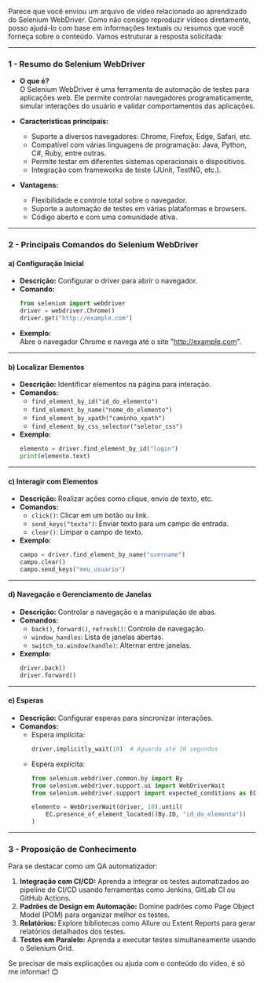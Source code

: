 Parece que você enviou um arquivo de vídeo relacionado ao aprendizado do Selenium WebDriver. Como não consigo reproduzir vídeos diretamente, posso ajudá-lo com base em informações textuais ou resumos que você forneça sobre o conteúdo. Vamos estruturar a resposta solicitada:

---

### 1 - **Resumo do Selenium WebDriver**

- **O que é?**  
  O Selenium WebDriver é uma ferramenta de automação de testes para aplicações web. Ele permite controlar navegadores programaticamente, simular interações do usuário e validar comportamentos das aplicações.

- **Características principais:**  
  - Suporte a diversos navegadores: Chrome, Firefox, Edge, Safari, etc.
  - Compatível com várias linguagens de programação: Java, Python, C#, Ruby, entre outras.
  - Permite testar em diferentes sistemas operacionais e dispositivos.
  - Integração com frameworks de teste (JUnit, TestNG, etc.).

- **Vantagens:**  
  - Flexibilidade e controle total sobre o navegador.
  - Suporte a automação de testes em várias plataformas e browsers.
  - Código aberto e com uma comunidade ativa.

---

### 2 - **Principais Comandos do Selenium WebDriver**

#### a) Configuração Inicial
- **Descrição:** Configurar o driver para abrir o navegador.
- **Comando:** 
  ```python
  from selenium import webdriver
  driver = webdriver.Chrome()
  driver.get("http://example.com")
  ```
- **Exemplo:**  
  Abre o navegador Chrome e navega até o site "http://example.com".

---

#### b) Localizar Elementos
- **Descrição:** Identificar elementos na página para interação.
- **Comandos:**
  - `find_element_by_id("id_do_elemento")`
  - `find_element_by_name("nome_do_elemento")`
  - `find_element_by_xpath("caminho_xpath")`
  - `find_element_by_css_selector("seletor_css")`
- **Exemplo:**
  ```python
  elemento = driver.find_element_by_id("login")
  print(elemento.text)
  ```

---

#### c) Interagir com Elementos
- **Descrição:** Realizar ações como clique, envio de texto, etc.
- **Comandos:**  
  - `click()`: Clicar em um botão ou link.
  - `send_keys("texto")`: Enviar texto para um campo de entrada.
  - `clear()`: Limpar o campo de texto.
- **Exemplo:**
  ```python
  campo = driver.find_element_by_name("username")
  campo.clear()
  campo.send_keys("meu_usuario")
  ```

---

#### d) Navegação e Gerenciamento de Janelas
- **Descrição:** Controlar a navegação e a manipulação de abas.
- **Comandos:**  
  - `back()`, `forward()`, `refresh()`: Controle de navegação.
  - `window_handles`: Lista de janelas abertas.
  - `switch_to.window(handle)`: Alternar entre janelas.
- **Exemplo:**
  ```python
  driver.back()
  driver.forward()
  ```

---

#### e) Esperas
- **Descrição:** Configurar esperas para sincronizar interações.
- **Comandos:**  
  - Espera implícita:
    ```python
    driver.implicitly_wait(10)  # Aguarda até 10 segundos
    ```
  - Espera explícita:
    ```python
    from selenium.webdriver.common.by import By
    from selenium.webdriver.support.ui import WebDriverWait
    from selenium.webdriver.support import expected_conditions as EC

    elemento = WebDriverWait(driver, 10).until(
        EC.presence_of_element_located((By.ID, "id_do_elemento"))
    )
    ```
---

### 3 - **Proposição de Conhecimento**

Para se destacar como um QA automatizador:
1. **Integração com CI/CD:** Aprenda a integrar os testes automatizados ao pipeline de CI/CD usando ferramentas como Jenkins, GitLab CI ou GitHub Actions.
2. **Padrões de Design em Automação:** Domine padrões como Page Object Model (POM) para organizar melhor os testes.
3. **Relatórios:** Explore bibliotecas como Allure ou Extent Reports para gerar relatórios detalhados dos testes.
4. **Testes em Paralelo:** Aprenda a executar testes simultaneamente usando o Selenium Grid.

Se precisar de mais explicações ou ajuda com o conteúdo do vídeo, é só me informar! 😊